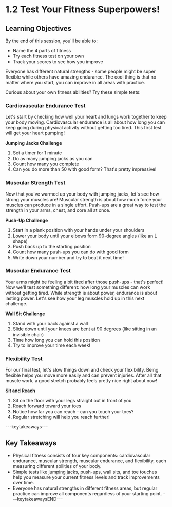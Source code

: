 # 1.2 Test Your Fitness Superpowers!

## Learning Objectives

By the end of this session, you'll be able to:

- Name the 4 parts of fitness
- Try each fitness test on your own
- Track your scores to see how you improve

Everyone has different natural strengths - some people might be super flexible while others have amazing endurance. The cool thing is that no matter where you start, you can improve in all areas with practice.

Curious about your own fitness abilities? Try these simple tests:

### Cardiovascular Endurance Test

Let's start by checking how well your heart and lungs work together to keep your body moving. Cardiovascular endurance is all about how long you can keep going during physical activity without getting too tired. This first test will get your heart pumping!

**Jumping Jacks Challenge**

1. Set a timer for 1 minute
2. Do as many jumping jacks as you can
3. Count how many you complete
4. Can you do more than 50 with good form? That's pretty impressive!

### Muscular Strength Test

Now that you've warmed up your body with jumping jacks, let's see how strong your muscles are! Muscular strength is about how much force your muscles can produce in a single effort. Push-ups are a great way to test the strength in your arms, chest, and core all at once.

**Push-Up Challenge**

1. Start in a plank position with your hands under your shoulders
2. Lower your body until your elbows form 90-degree angles (like an L shape)
3. Push back up to the starting position
4. Count how many push-ups you can do with good form
5. Write down your number and try to beat it next time!

### Muscular Endurance Test

Your arms might be feeling a bit tired after those push-ups - that's perfect! Now we'll test something different: how long your muscles can work without getting tired. While strength is about power, endurance is about lasting power. Let's see how your leg muscles hold up in this next challenge.

**Wall Sit Challenge**

1. Stand with your back against a wall
2. Slide down until your knees are bent at 90 degrees (like sitting in an invisible chair)
3. Time how long you can hold this position
4. Try to improve your time each week!

### Flexibility Test

For our final test, let's slow things down and check your flexibility. Being flexible helps you move more easily and can prevent injuries. After all that muscle work, a good stretch probably feels pretty nice right about now!

**Sit and Reach**

1. Sit on the floor with your legs straight out in front of you
2. Reach forward toward your toes
3. Notice how far you can reach - can you touch your toes?
4. Regular stretching will help you reach further!

---keytakeaways---
## Key Takeaways
- Physical fitness consists of four key components: cardiovascular endurance, muscular strength, muscular endurance, and flexibility, each measuring different abilities of your body.
- Simple tests like jumping jacks, push-ups, wall sits, and toe touches help you measure your current fitness levels and track improvements over time.
- Everyone has natural strengths in different fitness areas, but regular practice can improve all components regardless of your starting point.
---keytakeawaysEND---